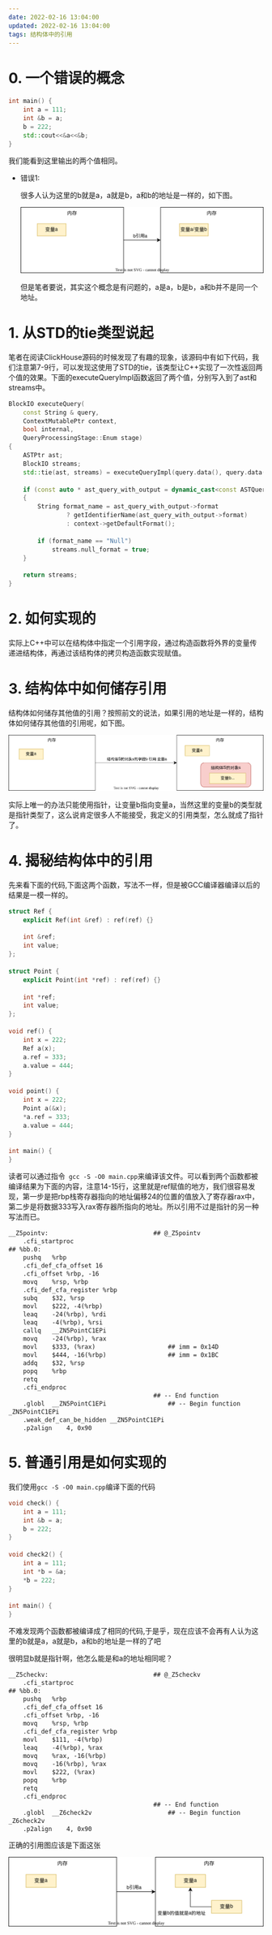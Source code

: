 ```yaml
---
date: 2022-02-16 13:04:00
updated: 2022-02-16 13:04:00
tags: 结构体中的引用
---
```


# 0. 一个错误的概念

```c++
int main() {
    int a = 111;
    int &b = a;
    b = 222;
    std::cout<<&a<<&b;
}
```

我们能看到这里输出的两个值相同。

- 错误1:

  很多人认为这里的b就是a，a就是b，a和b的地址是一样的，如下图。

  ![](image-2022-02-16-13.39.00.000-引用.svg)

  但是笔者要说，其实这个概念是有问题的，a是a，b是b，a和b并不是同一个地址。
  
  

<!-- more -->

 # 1. 从STD的tie类型说起

笔者在阅读ClickHouse源码的时候发现了有趣的现象，该源码中有如下代码，我们注意第7-9行，可以发现这使用了STD的tie，该类型让C++实现了一次性返回两个值的效果。下面的executeQueryImpl函数返回了两个值，分别写入到了ast和streams中。

```c++
BlockIO executeQuery(
    const String & query,
    ContextMutablePtr context,
    bool internal,
    QueryProcessingStage::Enum stage)
{
    ASTPtr ast;
    BlockIO streams;
    std::tie(ast, streams) = executeQueryImpl(query.data(), query.data() + query.size(), context, internal, stage, nullptr);

    if (const auto * ast_query_with_output = dynamic_cast<const ASTQueryWithOutput *>(ast.get()))
    {
        String format_name = ast_query_with_output->format
                ? getIdentifierName(ast_query_with_output->format)
                : context->getDefaultFormat();

        if (format_name == "Null")
            streams.null_format = true;
    }

    return streams;
}
```

# 2. 如何实现的

实际上C++中可以在结构体中指定一个引用字段，通过构造函数将外界的变量传递进结构体，再通过该结构体的拷贝构造函数实现赋值。



# 3. 结构体中如何储存引用

结构体如何储存其他值的引用？按照前文的说法，如果引用的地址是一样的，结构体如何储存其他值的引用呢，如下图。

![](image-2022-02-16-13.47.00.000-如何引用.svg)



实际上唯一的办法只能使用指针，让变量b指向变量a，当然这里的变量b的类型就是指针类型了，这么说肯定很多人不能接受，我定义的引用类型，怎么就成了指针了。



# 4. 揭秘结构体中的引用

先来看下面的代码,下面这两个函数，写法不一样，但是被GCC编译器编译以后的结果是一模一样的。

```c++
struct Ref {
    explicit Ref(int &ref) : ref(ref) {}

    int &ref;
    int value;
};

struct Point {
    explicit Point(int *ref) : ref(ref) {}

    int *ref;
    int value;
};

void ref() {
    int x = 222;
    Ref a(x);
    a.ref = 333;
    a.value = 444;
}

void point() {
    int x = 222;
    Point a(&x);
    *a.ref = 333;
    a.value = 444;
}

int main() {
}
```

读者可以通过指令` gcc -S -O0 main.cpp`来编译该文件。可以看到两个函数都被编译结果为下面的内容，注意14-15行，这里就是ref赋值的地方，我们很容易发现，第一步是把rbp栈寄存器指向的地址偏移24的位置的值放入了寄存器rax中，第二步是将数据333写入rax寄存器所指向的地址。所以引用不过是指针的另一种写法而已。

```assembly
__Z5pointv:                             ## @_Z5pointv
	.cfi_startproc
## %bb.0:
	pushq	%rbp
	.cfi_def_cfa_offset 16
	.cfi_offset %rbp, -16
	movq	%rsp, %rbp
	.cfi_def_cfa_register %rbp
	subq	$32, %rsp
	movl	$222, -4(%rbp)
	leaq	-24(%rbp), %rdi
	leaq	-4(%rbp), %rsi
	callq	__ZN5PointC1EPi
	movq	-24(%rbp), %rax
	movl	$333, (%rax)                    ## imm = 0x14D
	movl	$444, -16(%rbp)                 ## imm = 0x1BC
	addq	$32, %rsp
	popq	%rbp
	retq
	.cfi_endproc
                                        ## -- End function
	.globl	__ZN5PointC1EPi                 ## -- Begin function _ZN5PointC1EPi
	.weak_def_can_be_hidden	__ZN5PointC1EPi
	.p2align	4, 0x90
```



# 5. 普通引用是如何实现的

我们使用`gcc -S -O0 main.cpp`编译下面的代码

```c++
void check() {
    int a = 111;
    int &b = a;
    b = 222;
}

void check2() {
    int a = 111;
    int *b = &a;
    *b = 222;
}

int main() {
}
```

不难发现两个函数都被编译成了相同的代码,于是乎，现在应该不会再有人认为这里的b就是a，a就是b，a和b的地址是一样的了吧

很明显b就是指针啊，他怎么能是和a的地址相同呢？

```assembly
__Z5checkv:                             ## @_Z5checkv
	.cfi_startproc
## %bb.0:
	pushq	%rbp
	.cfi_def_cfa_offset 16
	.cfi_offset %rbp, -16
	movq	%rsp, %rbp
	.cfi_def_cfa_register %rbp
	movl	$111, -4(%rbp)
	leaq	-4(%rbp), %rax
	movq	%rax, -16(%rbp)
	movq	-16(%rbp), %rax
	movl	$222, (%rax)
	popq	%rbp
	retq
	.cfi_endproc
                                        ## -- End function
	.globl	__Z6check2v                     ## -- Begin function _Z6check2v
	.p2align	4, 0x90
```

正确的引用图应该是下面这张

![](image-2022-02-16-14.09.00.000-正确的引用.svg)
